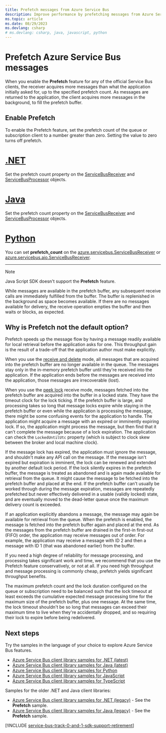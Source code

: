```yaml
---
title: Prefetch messages from Azure Service Bus
description: Improve performance by prefetching messages from Azure Service Bus queues or subscriptions. Messages are readily available for local retrieval before the application requests for them.
ms.topic: article
ms.date: 08/29/2023
ms.devlang: csharp
# ms.devlang: csharp, java, javascript, python
---
```


# Prefetch Azure Service Bus messages
When you enable the **Prefetch** feature for any of the official Service Bus clients, the receiver acquires more messages than what the application initially asked for, up to the specified prefetch count. As messages are returned to the application, the client acquires more messages in the background, to fill the prefetch buffer.

## Enable Prefetch
To enable the Prefetch feature, set the prefetch count of the queue or subscription client to a number greater than zero. Setting the value to zero turns off prefetch. 

# [.NET](#tab/dotnet)
Set the prefetch count property on the [ServiceBusReceiver](/dotnet/api/azure.messaging.servicebus.servicebusreceiver.prefetchcount#Azure_Messaging_ServiceBus_ServiceBusReceiver_PrefetchCount) and [ServiceBusProcessor](/dotnet/api/azure.messaging.servicebus.servicebusprocessor.prefetchcount#Azure_Messaging_ServiceBus_ServiceBusProcessor_PrefetchCount) objects. 

# [Java](#tab/java)
Set the prefetch count property on the [ServiceBusReceiver](/dotnet/api/azure.messaging.servicebus.servicebusreceiver.prefetchcount#Azure_Messaging_ServiceBus_ServiceBusReceiver_PrefetchCount) and [ServiceBusProcessor](/dotnet/api/azure.messaging.servicebus.servicebusprocessor.prefetchcount#Azure_Messaging_ServiceBus_ServiceBusProcessor_PrefetchCount) objects. 

# [Python](#tab/python)

You can set **prefetch_count** on the [azure.servicebus.ServiceBusReceiver](/python/api/azure-servicebus/azure.servicebus.servicebusreceiver) or [azure.servicebus.aio.ServiceBusReceiver](/python/api/azure-servicebus/azure.servicebus.aio.servicebusreceiver).

---

> [!NOTE]
> Java Script SDK doesn't support the **Prefetch** feature. 

While messages are available in the prefetch buffer, any subsequent receive calls are immediately fulfilled from the buffer. The buffer is replenished in the background as space becomes available. If there are no messages available for delivery, the receive operation empties the buffer and then waits or blocks, as expected.

## Why is Prefetch not the default option?
Prefetch speeds up the message flow by having a message readily available for local retrieval before the application asks for one. This throughput gain is the result of a trade-off that the application author must make explicitly.

When you use the [receive and delete](message-transfers-locks-settlement.md#receiveanddelete) mode, all messages that are acquired into the prefetch buffer are no longer available in the queue. The messages stay only in the in-memory prefetch buffer until they're received into the application. If the application ends before the messages are received into the application, those messages are irrecoverable (lost).

When you use the [peek lock](message-transfers-locks-settlement.md#peeklock) receive mode, messages fetched into the prefetch buffer are acquired into the buffer in a locked state. They have the timeout clock for the lock ticking. If the prefetch buffer is large, and processing takes so long that message locks expire while staying in the prefetch buffer or even while the application is processing the message, there might be some confusing events for the application to handle. The application might acquire a message with an expired or imminently expiring lock. If so, the application might process the message, but then find that it can't complete the message because of a lock expiration. The application can check the `LockedUntilUtc` property (which is subject to clock skew between the broker and local machine clock). 

If the message lock has expired, the application must ignore the message, and shouldn't make any API call on the message. If the message isn't expired but expiration is imminent, the lock can be renewed and extended by another default lock period. If the lock silently expires in the prefetch buffer, the message is treated as abandoned and is again made available for retrieval from the queue. It might cause the message to be fetched into the prefetch buffer and placed at the end. If the prefetch buffer can't usually be worked through during the message expiration, messages are repeatedly prefetched but never effectively delivered in a usable (validly locked) state, and are eventually moved to the dead-letter queue once the maximum delivery count is exceeded.

If an application explicitly abandons a message, the message may again be available for retrieval from the queue. When the prefetch is enabled, the message is fetched into the prefetch buffer again and placed at the end. As the messages from the prefetch buffer are drained in the first-in first-out (FIFO) order, the application may receive messages out of order. For example, the application may receive a message with ID  2 and then a message with ID 1 (that was abandoned earlier) from the buffer. 

If you need a high degree of reliability for message processing, and processing takes significant work and time, we recommend that you use the Prefetch feature conservatively, or not at all. If you need high throughput and message processing is commonly cheap, prefetch yields significant throughput benefits.

The maximum prefetch count and the lock duration configured on the queue or subscription need to be balanced such that the lock timeout at least exceeds the cumulative expected message processing time for the maximum size of the prefetch buffer, plus one message. At the same time, the lock timeout shouldn't be so long that messages can exceed their maximum time to live when they're accidentally dropped, and so requiring their lock to expire before being redelivered.

## Next steps

Try the samples in the language of your choice to explore Azure Service Bus features. 

- [Azure Service Bus client library samples for .NET (latest)](/samples/azure/azure-sdk-for-net/azuremessagingservicebus-samples/) 
- [Azure Service Bus client library samples for Java (latest)](/samples/azure/azure-sdk-for-java/servicebus-samples/)
- [Azure Service Bus client library samples for Python](/samples/azure/azure-sdk-for-python/servicebus-samples/)
- [Azure Service Bus client library samples for JavaScript](/samples/azure/azure-sdk-for-js/service-bus-javascript/)
- [Azure Service Bus client library samples for TypeScript](/samples/azure/azure-sdk-for-js/service-bus-typescript/)

Samples for the older .NET and Java client libraries:
- [Azure Service Bus client library samples for .NET (legacy)](https://github.com/Azure/azure-service-bus/tree/master/samples/DotNet/Microsoft.Azure.ServiceBus/) - See the **Prefetch** sample. 
- [Azure Service Bus client library samples for Java (legacy)](https://github.com/Azure/azure-service-bus/tree/master/samples/Java/azure-servicebus) - See the **Prefetch** sample. 

[!INCLUDE [service-bus-track-0-and-1-sdk-support-retirement](~/reusable-content/ce-skilling/azure/includes/service-bus-track-0-and-1-sdk-support-retirement.md)]
